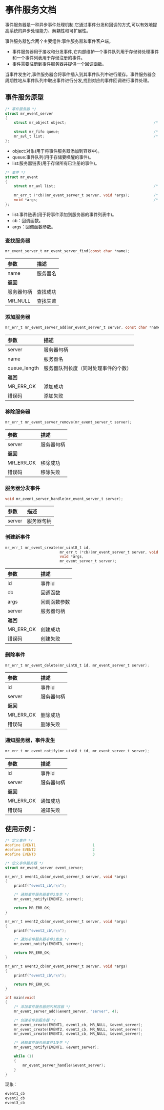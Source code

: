 # 事件服务文档

事件服务器是一种异步事件处理机制,它通过事件分发和回调的方式,可以有效地提高系统的异步处理能力、解耦性和可扩展性。

事件服务器包含两个主要组件:事件服务器和事件客户端。

- 事件服务器用于接收和分发事件,它内部维护一个事件队列用于存储待处理事件和一个事件列表用于存储注册的事件。
- 事件需要注册到事件服务器并提供一个回调函数。

当事件发生时,事件服务器会将事件插入到其事件队列中进行缓存。事件服务器会周期性地从事件队列中取出事件进行分发,找到对应的事件回调进行事件处理。

## 事件服务原型

```c
/* 事件服务器 */
struct mr_event_server
{
    struct mr_object object;                                        /* 事件服务对象 */
    
    struct mr_fifo queue;                                           /* 事件队列 */
    mr_avl_t list;                                                  /* 事件链表 */
};
```

- object:对象(用于将事件服务器添加到容器中)。
- queue:事件队列(用于存储要唤醒的事件)。
- list:服务器链表(用于存储所有已注册的事件)。

```c
/* 事件 */
struct mr_event
{
    struct mr_avl list;                                             /* 事件链表 */
    
    mr_err_t (*cb)(mr_event_server_t server, void *args);           /* 事件回调函数 */
    void *args;                                                     /* 事件回调函数参数 */
};
```

- list:事件链表(用于将事件添加到服务器的事件列表中)。
- cb：回调函数。
- args：回调函数参数。

### 查找服务器

```c
mr_event_server_t mr_event_server_find(const char *name);
```

| 参数      | 描述   |
|:--------|:-----|
| name    | 服务器名 |
| **返回**  |      |
| 服务器句柄   | 查找成功 |
| MR_NULL | 查找失败 |

### 添加服务器

```c
mr_err_t mr_event_server_add(mr_event_server_t server, const char *name, mr_size_t queue_length);
```

| 参数           | 描述                 |
|:-------------|:-------------------|
| server       | 服务器句柄              |
| name         | 服务器名               |
| queue_length | 服务器队列长度（同时处理事件的个数） |
| **返回**       |                    |
| MR_ERR_OK    | 添加成功               |
| 错误码          | 添加失败               |

### 移除服务器

```c
mr_err_t mr_event_server_remove(mr_event_server_t server);
```

| 参数        | 描述    |
|:----------|:------|
| server    | 服务器句柄 |
| **返回**    |       |
| MR_ERR_OK | 移除成功  |
| 错误码       | 移除失败  |

### 服务器分发事件

```c
void mr_event_server_handle(mr_event_server_t server);
```

| 参数     | 描述    |
|:-------|:------|
| server | 服务器句柄 |

### 创建新事件

```c
mr_err_t mr_event_create(mr_uint8_t id,
                         mr_err_t (*cb)(mr_event_server_t server, void *args),
                         void *args,
                         mr_event_server_t server);
```

| 参数        | 描述     |
|:----------|:-------|
| id        | 事件id   |
| cb        | 回调函数   |
| args      | 回调函数参数 |
| server    | 服务器句柄  |
| **返回**    |        |
| MR_ERR_OK | 创建成功   |
| 错误码       | 创建失败   |

### 删除事件

```c
mr_err_t mr_event_delete(mr_uint8_t id, mr_event_server_t server);
```

| 参数        | 描述    |
|:----------|:------|
| id        | 事件id  |
| server    | 服务器句柄 |
| **返回**    |       |
| MR_ERR_OK | 删除成功  |
| 错误码       | 删除失败  |

### 通知服务器，事件发生

```c
mr_err_t mr_event_notify(mr_uint8_t id, mr_event_server_t server);
```

| 参数        | 描述     |
|:----------|:-------|
| id        | 事件id   |
| server    | 服务器句柄  |
| **返回**    |        |
| MR_ERR_OK | 通知成功   |
| 错误码       | 通知失败   |

## 使用示例：

```c
/* 定义事件 */
#define EVENT1                          1
#define EVENT2                          2
#define EVENT3                          3

/* 定义事件服务器 */
struct mr_event_server event_server;

mr_err_t event1_cb(mr_event_server_t server, void *args)
{
    printf("event1_cb\r\n");

    /* 通知事件服务器事件2发生 */
    mr_event_notify(EVENT2, server);

    return MR_ERR_OK;
}

mr_err_t event2_cb(mr_event_server_t server, void *args)
{
    printf("event2_cb\r\n");

    /* 通知事件服务器事件3发生 */
    mr_event_notify(EVENT3, server);

    return MR_ERR_OK;
}

mr_err_t event3_cb(mr_event_server_t server, void *args)
{
    printf("event3_cb\r\n");

    return MR_ERR_OK;
}

int main(void)
{
	/* 添加事件服务器到内核容器 */
    mr_event_server_add(&event_server, "server", 4);

	/* 创建事件到服务器 */
    mr_event_create(EVENT1, event1_cb, MR_NULL, &event_server);
    mr_event_create(EVENT2, event2_cb, MR_NULL, &event_server);
    mr_event_create(EVENT3, event3_cb, MR_NULL, &event_server);

    /* 通知事件服务器事件1发生 */
    mr_event_notify(EVENT1, &event_server);

    while (1)
    {
        mr_event_server_handle(&event_server);
    }
}
```

现象：

```c
event1_cb
event2_cb
event3_cb
```